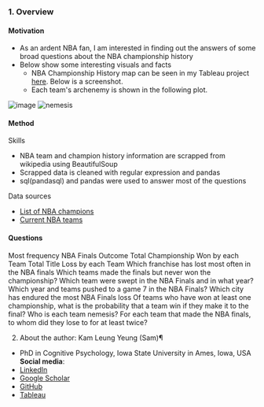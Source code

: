 ### <a id='overview'>1. Overview</a>

#### Motivation
- As an ardent NBA fan, I am interested in finding out the answers of some broad questions about the NBA championship history 
- Below show some interesting visuals and facts 
  - NBA Championship History map can be seen in my Tableau project [here](https://public.tableau.com/app/profile/kam.leung.yeung/viz/NBAChampionshipHistory1947to2021/Dashboard1). Below is a screenshot.
  - Each team's archenemy is shown in the following plot.



![image](https://user-images.githubusercontent.com/58142773/140463317-234bb3f2-ead5-488b-98c4-e2071c3d7b07.png)
![nemesis](https://user-images.githubusercontent.com/58142773/140463326-8b16aba7-7330-4f21-a351-32d037417b4a.PNG)


#### Method
Skills
- NBA team and champion history information are scrapped from wikipedia using BeautifulSoup
- Scrapped data is cleaned with regular expression and pandas
- sql(pandasql) and pandas were used to answer most of the questions

Data sources
- [List of NBA champions](https://en.wikipedia.org/wiki/List_of_NBA_champions)
- [Current NBA teams](https://en.wikipedia.org/wiki/National_Basketball_Association#Teams)

#### Questions
Most frequency NBA Finals Outcome
Total Championship Won by each Team
Total Title Loss by each Team
Which franchise has lost most often in the NBA finals
Which teams made the finals but never won the championship?
Which team were swept in the NBA Finals and in what year?
Which year and teams pushed to a game 7 in the NBA Finals?
Which city has endured the most NBA Finals loss
Of teams who have won at least one championship, what is the probability that a team win if they make it to the final?
Who is each team nemesis? For each team that made the NBA finals, to whom did they lose to for at least twice?

2. About the author: Kam Leung Yeung (Sam)¶
* PhD in Cognitive Psychology, Iowa State University in Ames, Iowa, USA
**Social media**:
* [LinkedIn](https://www.linkedin.com/in/kamleungyeung/)
* [Google Scholar](https://scholar.google.com/citations?user=OwUmaN8AAAAJ)
* [GitHub](https://github.com/k-l-yeung)
* [Tableau](https://public.tableau.com/app/profile/kam.leung.yeung#!/)

